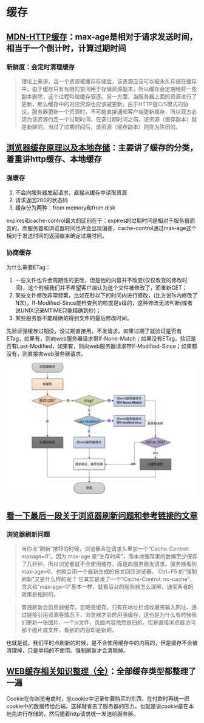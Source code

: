 # 缓存

## [MDN-HTTP缓存](https://developer.mozilla.org/zh-CN/docs/Web/HTTP/Caching)：max-age是相对于请求发送时间，相当于一个倒计时，计算过期时间

### 新鲜度：会定时清理缓存

>理论上来讲，当一个资源被缓存存储后，该资源应该可以被永久存储在缓存中。由于缓存只有有限的空间用于存储资源副本，所以缓存会定期地将一些副本删除，这个过程叫做缓存驱逐。另一方面，当服务器上面的资源进行了更新，那么缓存中的对应资源也应该被更新，由于HTTP是C/S模式的协议，服务器更新一个资源时，不可能直接通知客户端更新缓存，所以双方必须为该资源约定一个过期时间，在该过期时间之前，该资源（缓存副本）就是新鲜的，当过了过期时间后，该资源（缓存副本）则变为陈旧的。

## [浏览器缓存原理以及本地存储](https://segmentfault.com/a/1190000017185195)：主要讲了缓存的分类，着重讲http缓存、本地缓存

### 强缓存

1. 不会向服务器发起请求，直接从缓存中读取资源
2. 请求返回200的状态码
3. 缓存分为两种：from memory和from disk

expires和cache-control最大的区别在于：expires的过期时间是相对于服务器而言的，而服务器和浏览器时间也许会出现偏差，cache-control通过max-age这个相对于发送时间的返回值来确定过期时间。

### 协商缓存

为什么需要ETag：
1. 一些文件也许会周期性的更改，但是他的内容并不改变(仅仅改变的修改时间)，这个时候我们并不希望客户端认为这个文件被修改了，而重新GET；
2. 某些文件修改非常频繁，比如在秒以下的时间内进行修改，(比方说1s内修改了N次)，If-Modified-Since能检查到的粒度是s级的，这种修改无法判断(或者说UNIX记录MTIME只能精确到秒)；
3. 某些服务器不能精确的得到文件的最后修改时间。

先验证强缓存过期没，没过期直接用，不发请求。如果过期了就验证是否有ETag，如果有，则向web服务器请求带If-None-Match；如果没有ETag，验证是否有Last-Modified，如果有，则向web服务器请求带If-Modified-Since；如果都没有，则直接向web服务器请求。

![缓存](./img/缓存.png)

## [看一下最后一段关于浏览器刷新问题和参考链接的文章](https://zhuanlan.zhihu.com/p/111190645)

### 浏览器刷新问题

>当你点“刷新”按钮的时候，浏览器会在请求头里加一个“Cache-Control: maxage=0”。因为 max-age 是“生存时间”，而本地缓存里的数据至少保存了几秒钟，所以浏览器就不会使用缓存，而是向服务器发请求。服务器看到 max-age=0，也就会用一个最新生成的报文回应浏览器。
>Ctrl+F5 的“强制刷新”又是什么样的呢？
>它其实是发了一个“Cache-Control: no-cache”，含义和“max-age=0”基本一样，就看后台的服务器怎么理解，通常两者的效果是相同的。

>普通刷新会启用弱缓存，忽略强缓存。只有在地址栏或收藏夹输入网址、通过链接引用资源等情况下，浏览器才会启用强缓存，这也是为什么有时候我们更新一张图片、一个js文件，页面内容依然是旧的，但是直接浏览器访问那个图片或文件，看到的内容却是新的。

也就是说，我们平时点刷新的时候，是不会使用缓存中的内容的，但是缓存不会被清理掉，只是单纯的不使用。强制刷新才会清除掉。

## [WEB缓存相关知识整理（全）](https://segmentfault.com/a/1190000009638800)：全部缓存类型都整理了一遍

Cookie在你浏览电商时，忘cookie中记录你要购买的东西，在付款时再统一把cookie中的数据传给后端，这样就省去了服务器的压力。也就是说cookie是在本地先进行存储的，然后随着http请求统一发送给服务器。

